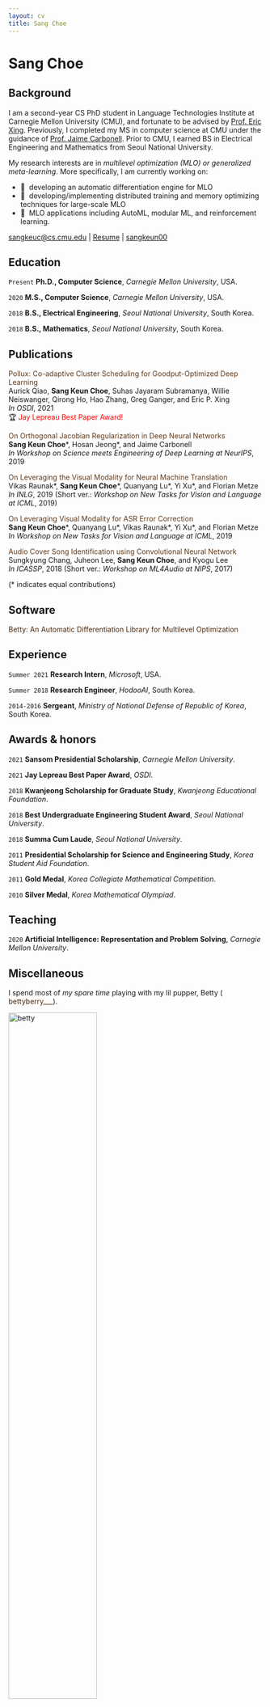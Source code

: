 ```yaml
---
layout: cv
title: Sang Choe
---
```

# Sang Choe

## Background
I am a second-year CS PhD student in Language Technologies Institute at Carnegie Mellon University (CMU), and fortunate to be advised by <a href="http://www.cs.cmu.edu/~epxing/">Prof. Eric Xing</a>. Previously, I completed my MS in computer science at CMU under the guidance of <a href="https://www.cs.cmu.edu/~jgc/">Prof. Jaime Carbonell</a>. Prior to CMU, I earned BS in Electrical Engineering and Mathematics from Seoul National University.

My research interests are in *multilevel optimization (MLO) or generalized meta-learning*. More specifically, I am currently working on:
- &#128006;&nbsp;&nbsp;developing an automatic differentiation engine for MLO
- &#128006;&nbsp;&nbsp;developing/implementing distributed training and memory optimizing techniques for large-scale MLO
- &#128006;&nbsp;&nbsp;MLO applications including AutoML, modular ML, and reinforcement learning.


<!--<a href="sangkeuc@cs.cmu.edu">sangkeuc@cs.cmu.edu</a>-->

<div id="webaddress">
  <a href="mailto:sangkeuc@cs.cmu.edu"><i class="fa fa-envelope-open"></i> sangkeuc@cs.cmu.edu</a> |
  <a href="./assets/resume.pdf"><i class="fas fa-file-pdf"></i> Resume</a> |
  <a href="https://github.com/sangkeun00"><i class="fab fa-github"></i> sangkeun00</a>
  <!--<a href="https://sangkeun00.github.io"><i class="fas fa-home"></i> sangkeun00.github.io</a>-->
  <!--<a href="https://twitter.com/dave_whipp"><i class="fab fa-twitter"></i> @dave_whipp</a>-->
</div>

## Education

`Present`
**Ph.D., Computer Science**, *Carnegie Mellon University*, USA.

`2020`
**M.S., Computer Science**, *Carnegie Mellon University*, USA.

`2018`
**B.S., Electrical Engineering**, *Seoul National University*, South Korea.

`2018`
**B.S., Mathematics**, *Seoul National University*, South Korea.


## Publications

<!--*Publication list also available [in Google Scholar](https://scholar.google.fi/citations?user=FvYhWOAAAAAJ). Asterisks indicate student lead authors.*-->
<a href="https://arxiv.org/abs/2008.12260" style="color:#603b1c; text-decoration:none" onmouseover="this.style.color='#ffaa17'; this.style.textDecoration='none'" onmouseout="this.style.color='#603b1c'; this.style.textDecoration='none'">Pollux: Co-adaptive Cluster Scheduling for Goodput-Optimized Deep Learning</a><br>Aurick Qiao, **Sang Keun Choe**, Suhas Jayaram Subramanya, Willie Neiswanger, Qirong Ho, Hao Zhang, Greg Ganger, and Eric P. Xing<br>*In OSDI*, 2021<br>&#x1F3C6; <span style="color:red">Jay Lepreau Best Paper Award!</span>

<a href="https://sites.google.com/view/sedl-workshop/past-editions/2019-main/2019-contributed-posters?authuser=0" style="color:#603b1c; text-decoration:none" onmouseover="this.style.color='#ffaa17'; this.style.textDecoration='none'" onmouseout="this.style.color='#603b1c'; this.style.textDecoration='none'">On Orthogonal Jacobian Regularization in Deep Neural Networks</a><br>**Sang Keun Choe**&#42;, Hosan Jeong&#42;, and Jaime Carbonell<br>*In Workshop on Science meets Engineering of Deep Learning at NeurIPS*, 2019

<a href="https://arxiv.org/pdf/1910.02754.pdf" style="color:#603b1c; text-decoration:none" onmouseover="this.style.color='#ffaa17'; this.style.textDecoration='none'" onmouseout="this.style.color='#603b1c'; this.style.textDecoration='none'">On Leveraging the Visual Modality for Neural Machine Translation</a><br>Vikas Raunak&#42;, **Sang Keun Choe**&#42;, Quanyang Lu&#42;, Yi Xu&#42;, and Florian Metze<br>*In INLG*, 2019 (Short ver.: *Workshop on New Tasks for Vision and Language at ICML*, 2019)

<a href="https://srvk.github.io/how2-challenge/assets/authors/TH2_paper_7.pdf" style="color:#603b1c; text-decoration:none" onmouseover="this.style.color='#ffaa17'; this.style.textDecoration='none'" onmouseout="this.style.color='#603b1c'; this.style.textDecoration='none'">On Leveraging Visual Modality for ASR Error Correction</a><br> **Sang Keun Choe**&#42;, Quanyang Lu&#42;, Vikas Raunak&#42;, Yi Xu&#42;, and Florian Metze<br>*In Workshop on New Tasks for Vision and Language at ICML*, 2019

<a href="https://arxiv.org/abs/1712.00166" style="color:#603b1c; text-decoration:none" onmouseover="this.style.color='#ffaa17'; this.style.textDecoration='none'" onmouseout="this.style.color='#603b1c'; this.style.textDecoration='none'">Audio Cover Song Identification using Convolutional Neural Network</a><br>Sungkyung Chang, Juheon Lee, **Sang Keun Choe**, and Kyogu Lee<br>*In ICASSP*, 2018 (Short ver.: *Workshop on ML4Audio at NIPS*, 2017)

(&#42; indicates equal contributions)


## Software
<a href="https://arxiv.org/abs/2008.12260" style="color:#49290f; text-decoration:none" onmouseover="this.style.color='#ffc45f'; this.style.textDecoration='none'" onmouseout="this.style.color='#49290f'; this.style.textDecoration='none'">Betty: An Automatic Differentiation Library for Multilevel Optimization</a>


## Experience

`Summer 2021`
**Research Intern**, *Microsoft*, USA.

`Summer 2018`
**Research Engineer**, *HodooAI*, South Korea.

`2014-2016`
**Sergeant**, *Ministry of National Defense of Republic of Korea*, South Korea.

## Awards & honors
`2021`
**Sansom Presidential Scholarship**, *Carnegie Mellon University*.

`2021`
**Jay Lepreau Best Paper Award**, *OSDI*.

`2018`
**Kwanjeong Scholarship for Graduate Study**, *Kwanjeong Educational Foundation*.

`2018`
**Best Undergraduate Engineering Student Award**, *Seoul National University*.

`2018`
**Summa Cum Laude**, *Seoul National University*.

`2011`
**Presidential Scholarship for Science and Engineering Study**, *Korea Student Aid Foundation*.

`2011`
**Gold Medal**, *Korea Collegiate Mathematical Competition*.

`2010`
**Silver Medal**, *Korea Mathematical Olympiad*.


## Teaching

`2020`
**Artificial Intelligence: Representation and Problem Solving**, *Carnegie Mellon University*.


## Miscellaneous

I spend most of *my spare time* playing with my lil pupper, Betty (<a href="https://www.instagram.com/bettyberry___" style="color:#49290f; text-decoration:none"><i class="fab fa-instagram"></i> bettyberry___</a>).

<img src="./assets/betty.jpg" alt="betty" width="59%" height="auto">

<br/>Last Update: June 2022<br/>
